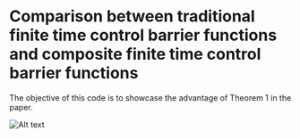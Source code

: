 # Comparison between traditional finite time control barrier functions and composite finite time control barrier functions

The objective of this code is to showcase the advantage of Theorem 1 in the paper.

![Alt text](https://github.com/gtfactslab/TRO_CBFs-LTL_Robotarium_Experiment/tree/master/figs/trad_traj.png?raw=true)

